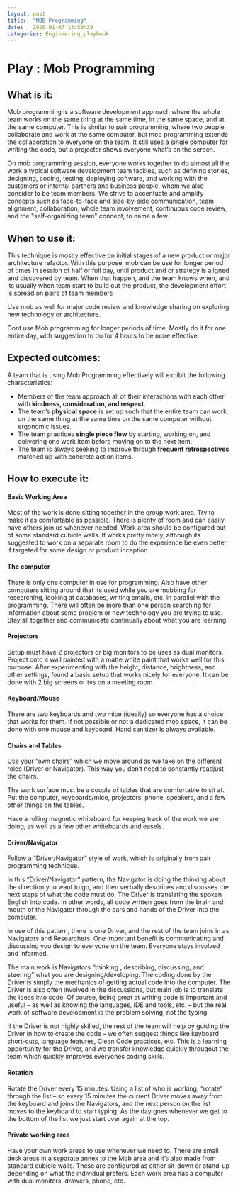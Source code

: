 ```yaml
---
layout: post
title:  "MOB Programming"
date:   2020-01-07 13:50:39
categories: Engineering_playbook
---
```


# Play : Mob Programming

## What is it:
Mob programming is a software development approach where the whole team works on the same thing at the same time, in the same space, and at the same computer. This is similar to pair programming, where two people collaborate and work at the same computer, but mob programming extends the collaboration to everyone on the team. It still uses a single computer for writing the code, but a projector shows everyone what’s on the screen.

On mob programming session, everyone works together to do almost all the work a typical software development team tackles, such as defining stories, designing, coding, testing, deploying software, and working with the customers or internal partners and business people, whom we also consider to be team members. We strive to accentuate and amplify concepts such as face-to-face and side-by-side communication, team alignment, collaboration, whole team involvement, continuous code review, and the "self-organizing team" concept, to name a few.

## When to use it:
This technique is mostly effective on initial stages of a new product or major architecture refactor. With this purpose, mob can be use for longer period of times in session  of half or full day, until product and or strategy is aligned and discovered by team. When that happen, and the team knows when, and its usually when team start to build out the product, the development effort is spread on pairs of team members

Use mob as well for major code review and knowledge sharing on exploring new technology or architecture.

Dont use Mob programming for longer periods of time. Mostly do it for one entire day, with suggestion to do for 4 hours to be more effective.


## Expected outcomes:
A team that is using Mob Programming effectively will exhibit the following characteristics:

* Members of the team approach all of their interactions with each other with **kindness, consideration, and respect**.
* The team’s **physical space** is set up such that the entire team can work on the same thing at the same time on the same computer without ergonomic issues.
* The team practices **single piece flow** by starting, working on, and delivering one work item before moving on to the next item.
* The team is always seeking to improve through **frequent retrospectives** matched up with concrete action items.

## How to execute it:

#### Basic Working Area

Most of the work is done sitting together in the group work area. Try to make it as comfortable as possible. There is plenty of room and can easily have others join us whenever needed.
Work area should be configured out of some standard cubicle walls. It works pretty nicely, although its suggested to work on a separate room to do the experience be even better if targeted for some design or product inception.

#### The computer

There is only one computer in use for programming. Also have other computers sitting around that its used while you are mobbing for researching, looking at databases, writing emails, etc. in parallel with the programming. There will often be more than one person searching for information about some problem or new technology you are trying to use. Stay all together and communicate continually about what you are learning.

#### Projectors

Setup must have 2 projectors or big monitors to be uses as dual monitors. Project onto a wall painted with a matte white paint that works well for this purpose. After experimenting with the height, distance, brightness, and other settings, found a basic setup that works nicely for everyone. 
It can be done with 2 big screens or tvs on a meeting room.

#### Keyboard/Mouse
There are two keyboards and two mice (ideally) so everyone has a choice that works for them. If not possible or not a dedicated mob space, it can be done with one mouse and keyboard. Hand sanitizer is always available.

#### Chairs and Tables
Use your “own chairs” which we move around as we take on the different roles (Driver or Navigator). This way you don’t need to constantly readjust the chairs.

The work surface must be a couple of tables that are comfortable to sit at. Put the computer, keyboards/mice, projectors, phone, speakers, and a few other things on the tables.

Have a rolling magnetic whiteboard for keeping track of the work we are doing, as well as a few other whiteboards and easels.

#### Driver/Navigator
Follow a “Driver/Navigator” style of work, which is originally from pair programming technique.

In this “Driver/Navigator” pattern, the Navigator is doing the thinking about the direction you want to go, and then verbally describes and discusses the next steps of what the code must do. The Driver is translating the spoken English into code. In other words, all code written goes from the brain and mouth of the Navigator through the ears and hands of the Driver into the computer. 

In use of this pattern, there is one Driver, and the rest of the team joins in as Navigators and Researchers. One important benefit is communicating and discussing you design to everyone on the team. Everyone stays involved and informed.

The main work is Navigators “thinking , describing, discussing, and steering” what you are designing/developing. The coding done by the Driver is simply the mechanics of getting actual code into the computer. The Driver is also often involved in the discussions, but main job is to translate the ideas into code. Of course, being great at writing code is important and useful – as well as knowing the languages, IDE and tools, etc. – but the real work of software development is the problem solving, not the typing.

If the Driver is not highly skilled, the rest of the team will help by guiding the Driver in how to create the code – we often suggest things like keyboard short-cuts, language features, Clean Code practices, etc.  This is a learning opportunity for the Driver, and we transfer knowledge quickly througout the team which quickly improves everyones coding skills.

#### Rotation
Rotate the Driver every 15 minutes. Using a list of who is working, “rotate” through the list – so every 15 minutes the current Driver moves away from the keyboard and joins the Navigators, and the next person on the list moves to the keyboard to start typing. As the day goes whenever we get to the bottom of the list we just start over again at the top.

#### Private working area
Have your own work areas to use whenever we need to. There are small desk areas in a separate annex to the Mob area and it’s also made from standard cubicle walls. These are configured as either sit-down or stand-up depending on what the individual prefers.  Each work area has a computer with dual monitors, drawers, phone, etc.
